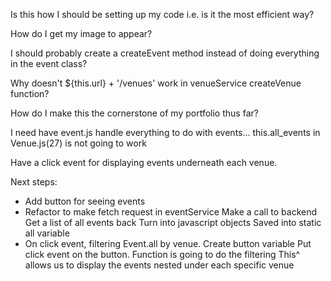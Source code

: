 Is this how I should be setting up my code i.e. is it the most efficient way?

How do I get my image to appear?

I should probably create a createEvent method instead of doing everything in the event class?

Why doesn't ${this.url} + '/venues' work in venueService createVenue function?

How do I make this the cornerstone of my portfolio thus far?

I need have event.js handle everything to do with events... this.all_events in Venue.js(27) is not going to work 





Have a click event for displaying events underneath each venue. 

Next steps:
- Add button for seeing events
- Refactor to make fetch request in eventService
    Make a call to backend
    Get a list of all events back
    Turn into javascript objects
    Saved into static all variable
- On click event, filtering Event.all by venue. 
    Create button variable
    Put click event on the button.
    Function is going to do the filtering
    This^ allows us to display the events nested under each specific venue
    

